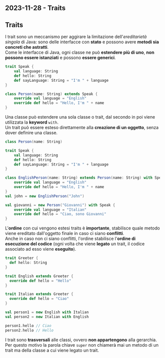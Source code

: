 ## 2023-11-28 - Traits

## Traits

I trait sono un meccanismo per aggirare la limitazione dell'_ereditarietà singola_ di Java: sono delle interfacce con **stato** e possono avere **metodi sia concreti che astratti**.\
Come le interfacce di Java, ogni classe ne può **estendere più di uno**, **non possono essere istanziati** e possono **essere generici**.

```scala
trait Speak {
	val language: String
	def hello: String
	def sayLanguage: String = "I'm " + language
}

class Person(name: String) extends Speak {
	override val language = "English"
	override def hello = "Hello, I'm " + name
}
```


Una classe può estendere una sola classe o trait, dal secondo in poi viene utilizzata la **keyword** `with`.\
Un trait può essere esteso direttamente alla **creazione di un oggetto**, senza dover definire una classe.

```scala
class Person(name: String)

trait Speak {
	val language: String
	def hello: String
	def sayLanguage: String = "I'm " + language
}

class EnglishPerson(name: String) extends Person(name: String) with Speak {
	override val language = "English"
	override def hello = "Hello, I'm " + name
}
val john = new EnglishPerson("John")

val giovanni = new Person("Giovanni") with Speak {
	override val language = "Italian"
	override def hello = "Ciao, sono Giovanni"
}
```

L'**ordine** con cui vengono estesi traits è **importante**, stabilisce quale metodo viene ereditato dall'oggetto finale in caso ci siano **conflitti**.\
Anche in caso non ci siano conflitti, l'ordine stabilisce l'**ordine di esecuzione del codice** (ogni volta che viene **legato** un trait, il codice associato ad esso viene **eseguito**).

```scala
trait Greeter {
  def hello: String
}

trait English extends Greeter {
  override def hello = "Hello"
}

trait Italian extends Greeter {
  override def hello = "Ciao"
}

val person1 = new English with Italian
val person2 = new Italian with English

person1.hello // Ciao
person2.hello // Hello
```

I trait sono **trasversali** alle classi, ovvero **non appartengono** alla gerarchia. Per questo motivo la parola chiave `super` non chiamerà mai un metodo di un trait ma della classe a cui viene legato un trait.
